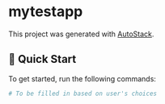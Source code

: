 # mytestapp

This project was generated with [AutoStack](https://github.com/your-github-username/autostack).

## 🚀 Quick Start

To get started, run the following commands:

```bash
# To be filled in based on user's choices
``` 